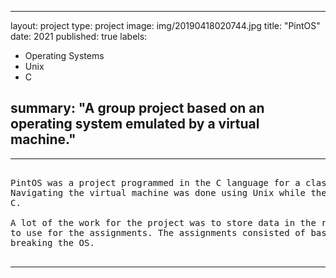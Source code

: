 
---
layout: project
type: project
image: img/20190418020744.jpg
title: "PintOS"
date: 2021
published: true
labels:
  - Operating Systems
  - Unix
  - C

summary: "A group project based on an operating system emulated by a virtual machine."
---
<hr>

<pre>

PintOS was a project programmed in the C language for a class. The OS was situated in a virtual machine using Unbuntu.
Navigating the virtual machine was done using Unix while the programming of the PintOS for the assignments was done using
C. 

A lot of the work for the project was to store data in the right places. The virtual machine was allocated 4gb from my hardware
to use for the assignments. The assignments consisted of basic computing and storing the data in the right places without
breaking the OS.

</pre>

<hr>
